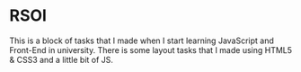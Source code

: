 # RSOI
This is a block of tasks that I made when I start learning JavaScript and Front-End in university. 
There is some layout tasks that I made using HTML5 & CSS3 and a little bit of JS.
